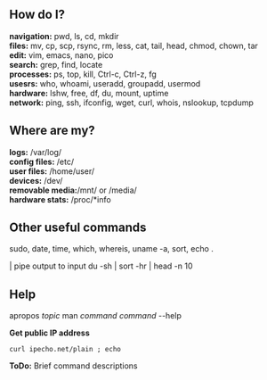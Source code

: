 ## How do I?

**navigation:** pwd, ls, cd, mkdir  
**files:** mv, cp, scp, rsync, rm, less, cat, tail, head, chmod, chown, tar  
**edit:** vim, emacs, nano, pico  
**search:** grep, find, locate  
**processes:** ps, top, kill, Ctrl-c, Ctrl-z, fg  
**usesrs:** who, whoami, useradd, groupadd, usermod  
**hardware:** lshw, free, df, du, mount, uptime  
**network:** ping, ssh, ifconfig, wget, curl, whois, nslookup, tcpdump

## Where are my?

**logs:** /var/log/  
**config files:** /etc/  
**user files:** /home/user/  
**devices:** /dev/  
**removable media:**/mnt/ or /media/  
**hardware stats:** /proc/\*info

## Other useful commands

sudo, date, time, which, whereis, uname -a, sort, echo .

| pipe output to input
du -sh | sort -hr | head -n 10

## Help

apropos _topic_
man _command_
_command_ --help

**Get public IP address**

```
curl ipecho.net/plain ; echo
```

**ToDo:** Brief command descriptions
